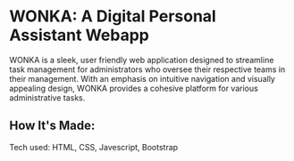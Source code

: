 # WONKA: A Digital Personal Assistant Webapp
WONKA is a sleek, user friendly web application designed to streamline task management for administrators who oversee their respective teams in their management. With an emphasis on intuitive navigation and visually appealing design, WONKA provides a cohesive platform for various administrative tasks.

## How It's Made:
Tech used: HTML, CSS, Javescript, Bootstrap




